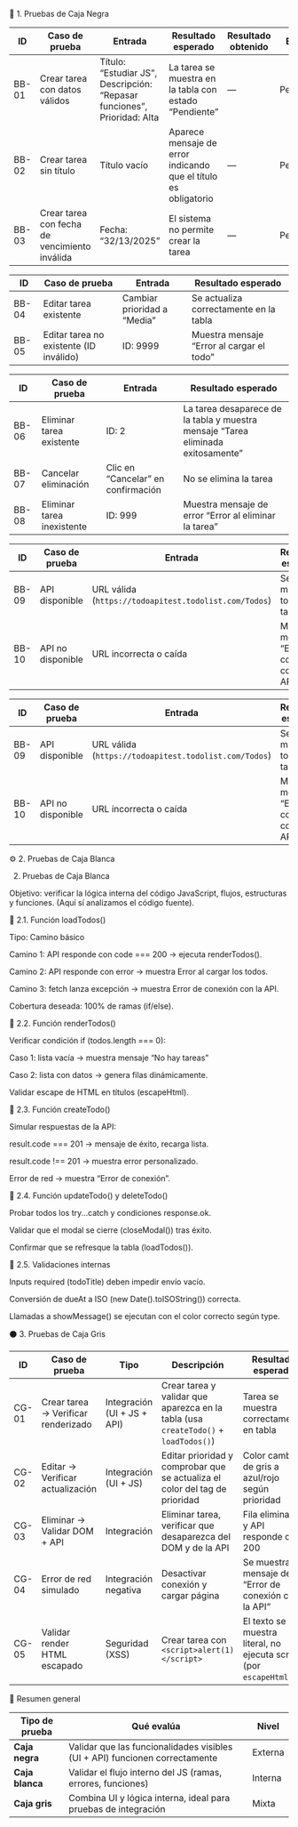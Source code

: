 🧩 1. Pruebas de Caja Negra

| ID    | Caso de prueba                                | Entrada                                                                  | Resultado esperado                                              | Resultado obtenido | Estado    |
| ----- | --------------------------------------------- | ------------------------------------------------------------------------ | --------------------------------------------------------------- | ------------------ | --------- |
| BB-01 | Crear tarea con datos válidos                 | Título: “Estudiar JS”, Descripción: “Repasar funciones”, Prioridad: Alta | La tarea se muestra en la tabla con estado “Pendiente”          | —                  | Pendiente |
| BB-02 | Crear tarea sin título                        | Título vacío                                                             | Aparece mensaje de error indicando que el título es obligatorio | —                  | Pendiente |
| BB-03 | Crear tarea con fecha de vencimiento inválida | Fecha: “32/13/2025”                                                      | El sistema no permite crear la tarea                            | —                  | Pendiente |

| ID    | Caso de prueba                          | Entrada                     | Resultado esperado                        |
| ----- | --------------------------------------- | --------------------------- | ----------------------------------------- |
| BB-04 | Editar tarea existente                  | Cambiar prioridad a “Media” | Se actualiza correctamente en la tabla    |
| BB-05 | Editar tarea no existente (ID inválido) | ID: 9999                    | Muestra mensaje “Error al cargar el todo” |

| ID    | Caso de prueba             | Entrada                            | Resultado esperado                                                               |
| ----- | -------------------------- | ---------------------------------- | -------------------------------------------------------------------------------- |
| BB-06 | Eliminar tarea existente   | ID: 2                              | La tarea desaparece de la tabla y muestra mensaje “Tarea eliminada exitosamente” |
| BB-07 | Cancelar eliminación       | Clic en “Cancelar” en confirmación | No se elimina la tarea                                                           |
| BB-08 | Eliminar tarea inexistente | ID: 999                            | Muestra mensaje de error “Error al eliminar la tarea”                            |


| ID    | Caso de prueba    | Entrada                                                  | Resultado esperado                             |
| ----- | ----------------- | -------------------------------------------------------- | ---------------------------------------------- |
| BB-09 | API disponible    | URL válida (`https://todoapitest.todolist.com/Todos`) | Se muestran todas las tareas                   |
| BB-10 | API no disponible | URL incorrecta o caída                                   | Muestra mensaje “Error de conexión con la API” |


| ID    | Caso de prueba    | Entrada                                                  | Resultado esperado                             |
| ----- | ----------------- | -------------------------------------------------------- | ---------------------------------------------- |
| BB-09 | API disponible    | URL válida (`https://todoapitest.todolist.com/Todos`) | Se muestran todas las tareas                   |
| BB-10 | API no disponible | URL incorrecta o caída                                   | Muestra mensaje “Error de conexión con la API” |

⚙️ 2. Pruebas de Caja Blanca

2. Pruebas de Caja Blanca

Objetivo: verificar la lógica interna del código JavaScript, flujos, estructuras y funciones.
(Aquí sí analizamos el código fuente).

🔹 2.1. Función loadTodos()

Tipo: Camino básico

Camino 1: API responde con code === 200 → ejecuta renderTodos().

Camino 2: API responde con error → muestra Error al cargar los todos.

Camino 3: fetch lanza excepción → muestra Error de conexión con la API.

Cobertura deseada: 100% de ramas (if/else).

🔹 2.2. Función renderTodos()

Verificar condición if (todos.length === 0):

Caso 1: lista vacía → muestra mensaje “No hay tareas”

Caso 2: lista con datos → genera filas <tr> dinámicamente.

Validar escape de HTML en títulos (escapeHtml).

🔹 2.3. Función createTodo()

Simular respuestas de la API:

result.code === 201 → mensaje de éxito, recarga lista.

result.code !== 201 → muestra error personalizado.

Error de red → muestra “Error de conexión”.

🔹 2.4. Función updateTodo() y deleteTodo()

Probar todos los try...catch y condiciones response.ok.

Validar que el modal se cierre (closeModal()) tras éxito.

Confirmar que se refresque la tabla (loadTodos()).

🔹 2.5. Validaciones internas

Inputs required (todoTitle) deben impedir envío vacío.

Conversión de dueAt a ISO (new Date().toISOString()) correcta.

Llamadas a showMessage() se ejecutan con el color correcto según type.

⚫ 3. Pruebas de Caja Gris

| ID    | Caso de prueba                      | Tipo                        | Descripción                                                                         | Resultado esperado                                                  |
| ----- | ----------------------------------- | --------------------------- | ----------------------------------------------------------------------------------- | ------------------------------------------------------------------- |
| CG-01 | Crear tarea → Verificar renderizado | Integración (UI + JS + API) | Crear tarea y validar que aparezca en la tabla (usa `createTodo()` + `loadTodos()`) | Tarea se muestra correctamente en tabla                             |
| CG-02 | Editar → Verificar actualización    | Integración (UI + JS)       | Editar prioridad y comprobar que se actualiza el color del tag de prioridad         | Color cambia de gris a azul/rojo según prioridad                    |
| CG-03 | Eliminar → Validar DOM + API        | Integración                 | Eliminar tarea, verificar que desaparezca del DOM y de la API                       | Fila eliminada y API responde con 200                               |
| CG-04 | Error de red simulado               | Integración negativa        | Desactivar conexión y cargar página                                                 | Se muestra mensaje de “Error de conexión con la API”                |
| CG-05 | Validar render HTML escapado        | Seguridad (XSS)             | Crear tarea con `<script>alert(1)</script>`                                         | El texto se muestra literal, no ejecuta script (por `escapeHtml()`) |

🧠 Resumen general

| Tipo de prueba  | Qué evalúa                                                                  | Nivel   |
| --------------- | --------------------------------------------------------------------------- | ------- |
| **Caja negra**  | Validar que las funcionalidades visibles (UI + API) funcionen correctamente | Externa |
| **Caja blanca** | Validar el flujo interno del JS (ramas, errores, funciones)                 | Interna |
| **Caja gris**   | Combina UI y lógica interna, ideal para pruebas de integración              | Mixta   |
